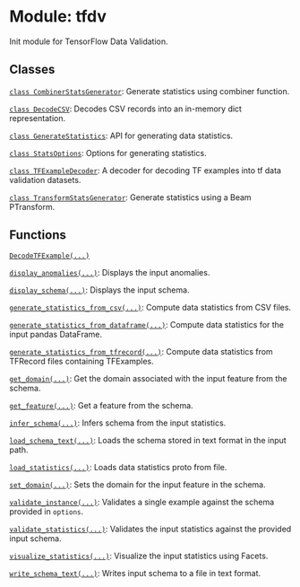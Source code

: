 <div itemscope itemtype="http://developers.google.com/ReferenceObject">
<meta itemprop="name" content="tfdv" />
<meta itemprop="path" content="Stable" />
</div>

# Module: tfdv

Init module for TensorFlow Data Validation.

## Classes

[`class CombinerStatsGenerator`](./tfdv/CombinerStatsGenerator.md): Generate statistics using combiner function.

[`class DecodeCSV`](./tfdv/DecodeCSV.md): Decodes CSV records into an in-memory dict representation.

[`class GenerateStatistics`](./tfdv/GenerateStatistics.md): API for generating data statistics.

[`class StatsOptions`](./tfdv/StatsOptions.md): Options for generating statistics.

[`class TFExampleDecoder`](./tfdv/TFExampleDecoder.md): A decoder for decoding TF examples into tf data validation datasets.

[`class TransformStatsGenerator`](./tfdv/TransformStatsGenerator.md): Generate statistics using a Beam PTransform.

## Functions

[`DecodeTFExample(...)`](./tfdv/DecodeTFExample.md)

[`display_anomalies(...)`](./tfdv/display_anomalies.md): Displays the input anomalies.

[`display_schema(...)`](./tfdv/display_schema.md): Displays the input schema.

[`generate_statistics_from_csv(...)`](./tfdv/generate_statistics_from_csv.md): Compute data statistics from CSV files.

[`generate_statistics_from_dataframe(...)`](./tfdv/generate_statistics_from_dataframe.md): Compute data statistics for the input pandas DataFrame.

[`generate_statistics_from_tfrecord(...)`](./tfdv/generate_statistics_from_tfrecord.md): Compute data statistics from TFRecord files containing TFExamples.

[`get_domain(...)`](./tfdv/get_domain.md): Get the domain associated with the input feature from the schema.

[`get_feature(...)`](./tfdv/get_feature.md): Get a feature from the schema.

[`infer_schema(...)`](./tfdv/infer_schema.md): Infers schema from the input statistics.

[`load_schema_text(...)`](./tfdv/load_schema_text.md): Loads the schema stored in text format in the input path.

[`load_statistics(...)`](./tfdv/load_statistics.md): Loads data statistics proto from file.

[`set_domain(...)`](./tfdv/set_domain.md): Sets the domain for the input feature in the schema.

[`validate_instance(...)`](./tfdv/validate_instance.md): Validates a single example against the schema provided in `options`.

[`validate_statistics(...)`](./tfdv/validate_statistics.md): Validates the input statistics against the provided input schema.

[`visualize_statistics(...)`](./tfdv/visualize_statistics.md): Visualize the input statistics using Facets.

[`write_schema_text(...)`](./tfdv/write_schema_text.md): Writes input schema to a file in text format.

